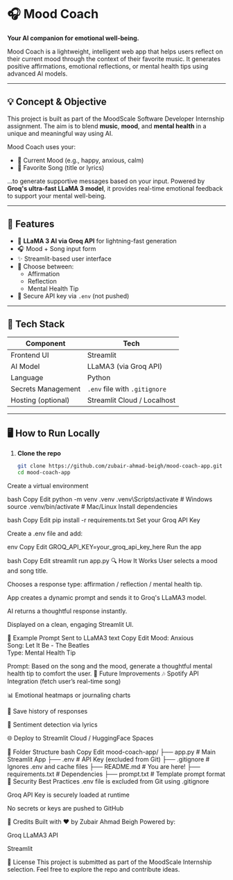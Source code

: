 # 🎧 Mood Coach

**Your AI companion for emotional well-being.**

Mood Coach is a lightweight, intelligent web app that helps users reflect on their current mood through the context of their favorite music. It generates positive affirmations, emotional reflections, or mental health tips using advanced AI models.

---

## 💡 Concept & Objective

This project is built as part of the MoodScale Software Developer Internship assignment. The aim is to blend **music**, **mood**, and **mental health** in a unique and meaningful way using AI.

Mood Coach uses your:
- 🌟 Current Mood (e.g., happy, anxious, calm)
- 🎵 Favorite Song (title or lyrics)

...to generate supportive messages based on your input. Powered by **Groq's ultra-fast LLaMA 3 model**, it provides real-time emotional feedback to support your mental well-being.

---

## 🚀 Features

- 🧠 **LLaMA 3 AI via Groq API** for lightning-fast generation
- 🎧 Mood + Song input form
- ✨ Streamlit-based user interface
- 🔄 Choose between:
  - Affirmation
  - Reflection
  - Mental Health Tip
- 🔐 Secure API key via `.env` (not pushed)

---

## 🔧 Tech Stack

| Component | Tech |
|----------|------|
| Frontend UI | Streamlit |
| AI Model | LLaMA3 (via Groq API) |
| Language | Python |
| Secrets Management | `.env` file with `.gitignore` |
| Hosting (optional) | Streamlit Cloud / Localhost |

---

## 🖥️ How to Run Locally

1. **Clone the repo**
   ```bash
   git clone https://github.com/zubair-ahmad-beigh/mood-coach-app.git
   cd mood-coach-app
Create a virtual environment

bash
Copy
Edit
python -m venv .venv
.venv\Scripts\activate      # Windows
source .venv/bin/activate   # Mac/Linux
Install dependencies

bash
Copy
Edit
pip install -r requirements.txt
Set your Groq API Key

Create a .env file and add:

env
Copy
Edit
GROQ_API_KEY=your_groq_api_key_here
Run the app

bash
Copy
Edit
streamlit run app.py
🔍 How It Works
User selects a mood and song title.

Chooses a response type: affirmation / reflection / mental health tip.

App creates a dynamic prompt and sends it to Groq's LLaMA3 model.

AI returns a thoughtful response instantly.

Displayed on a clean, engaging Streamlit UI.

🧪 Example Prompt Sent to LLaMA3
text
Copy
Edit
Mood: Anxious  
Song: Let It Be - The Beatles  
Type: Mental Health Tip

Prompt:
Based on the song and the mood, generate a thoughtful mental health tip to comfort the user.
🌱 Future Improvements
🎶 Spotify API Integration (fetch user’s real-time song)

📊 Emotional heatmaps or journaling charts

🔄 Save history of responses

🧠 Sentiment detection via lyrics

🌐 Deploy to Streamlit Cloud / HuggingFace Spaces

📁 Folder Structure
bash
Copy
Edit
mood-coach-app/
├── app.py              # Main Streamlit App
├── .env                # API Key (excluded from Git)
├── .gitignore          # Ignores .env and cache files
├── README.md           # You are here!
├── requirements.txt    # Dependencies
├── prompt.txt          # Template prompt format
🔐 Security Best Practices
.env file is excluded from Git using .gitignore

Groq API Key is securely loaded at runtime

No secrets or keys are pushed to GitHub

🧠 Credits
Built with ❤️ by Zubair Ahmad Beigh
Powered by:

Groq LLaMA3 API

Streamlit

📌 License
This project is submitted as part of the MoodScale Internship selection. Feel free to explore the repo and contribute ideas.

